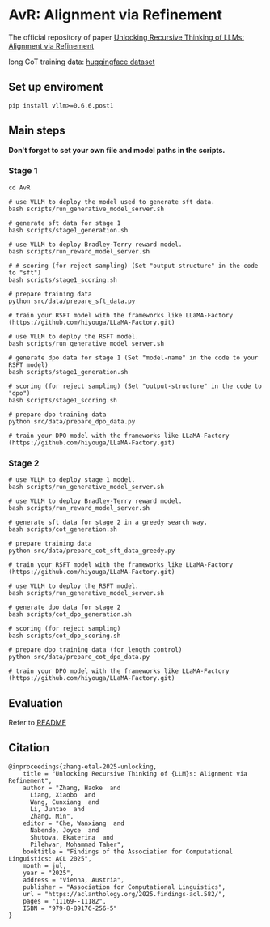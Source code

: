 # AvR: Alignment via Refinement
The official repository of paper [Unlocking Recursive Thinking of LLMs: Alignment via Refinement](https://aclanthology.org/2025.findings-acl.582/)

long CoT training data: [huggingface dataset](https://huggingface.co/datasets/zhk/ASCENT)

## Set up enviroment
```
pip install vllm>=0.6.6.post1
```

## Main steps

**Don't forget to set your own file and model paths in the scripts.**

### Stage 1
```
cd AvR

# use VLLM to deploy the model used to generate sft data.
bash scripts/run_generative_model_server.sh

# generate sft data for stage 1
bash scripts/stage1_generation.sh

# use VLLM to deploy Bradley-Terry reward model.
bash scripts/run_reward_model_server.sh

# # scoring (for reject sampling) (Set "output-structure" in the code to "sft")
bash scripts/stage1_scoring.sh

# prepare training data
python src/data/prepare_sft_data.py

# train your RSFT model with the frameworks like LLaMA-Factory (https://github.com/hiyouga/LLaMA-Factory.git)

# use VLLM to deploy the RSFT model.
bash scripts/run_generative_model_server.sh

# generate dpo data for stage 1 (Set "model-name" in the code to your RSFT model)
bash scripts/stage1_generation.sh

# scoring (for reject sampling) (Set "output-structure" in the code to "dpo")
bash scripts/stage1_scoring.sh

# prepare dpo training data
python src/data/prepare_dpo_data.py

# train your DPO model with the frameworks like LLaMA-Factory (https://github.com/hiyouga/LLaMA-Factory.git)
```

### Stage 2
```
# use VLLM to deploy stage 1 model.
bash scripts/run_generative_model_server.sh

# use VLLM to deploy Bradley-Terry reward model.
bash scripts/run_reward_model_server.sh

# generate sft data for stage 2 in a greedy search way.
bash scripts/cot_generation.sh

# prepare training data
python src/data/prepare_cot_sft_data_greedy.py

# train your RSFT model with the frameworks like LLaMA-Factory (https://github.com/hiyouga/LLaMA-Factory.git)

# use VLLM to deploy the RSFT model.
bash scripts/run_generative_model_server.sh

# generate dpo data for stage 2
bash scripts/cot_dpo_generation.sh

# scoring (for reject sampling)
bash scripts/cot_dpo_scoring.sh

# prepare dpo training data (for length control)
python src/data/prepare_cot_dpo_data.py

# train your DPO model with the frameworks like LLaMA-Factory (https://github.com/hiyouga/LLaMA-Factory.git)
```

## Evaluation

Refer to [README](https://github.com/Banner-Z/ASCENT/blob/main/src/eval/README.md)

## Citation
```
@inproceedings{zhang-etal-2025-unlocking,
    title = "Unlocking Recursive Thinking of {LLM}s: Alignment via Refinement",
    author = "Zhang, Haoke  and
      Liang, Xiaobo  and
      Wang, Cunxiang  and
      Li, Juntao  and
      Zhang, Min",
    editor = "Che, Wanxiang  and
      Nabende, Joyce  and
      Shutova, Ekaterina  and
      Pilehvar, Mohammad Taher",
    booktitle = "Findings of the Association for Computational Linguistics: ACL 2025",
    month = jul,
    year = "2025",
    address = "Vienna, Austria",
    publisher = "Association for Computational Linguistics",
    url = "https://aclanthology.org/2025.findings-acl.582/",
    pages = "11169--11182",
    ISBN = "979-8-89176-256-5"
}
```
